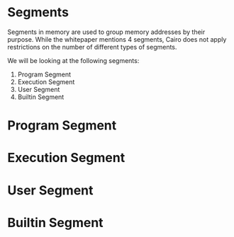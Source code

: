 # Segments

Segments in memory are used to group memory addresses by their purpose.  While the whitepaper mentions 4 segments, Cairo does not apply restrictions on the number of different types of segments. 

We will be looking at the following segments:

1. Program Segment
2. Execution Segment
3. User Segment
4. Builtin Segment 

# Program Segment



# Execution Segment

# User Segment

# Builtin Segment 




